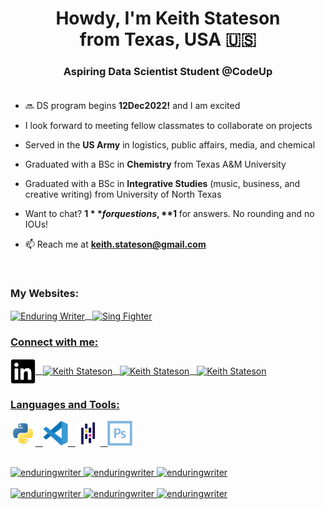<!---
Hi everyone. This is my README.md file for GitHub
-->

<html>
<head>
    <h1 align="center">
    Howdy, I'm Keith Stateson <br> from Texas, USA 🇺🇸
    </h1>
</head>

<head>
    <h3 align="center">
    Aspiring Data Scientist Student @CodeUp
    <br><br>
    </h3>
</head>

<!--- Snapshot of Events -->
- 🔜 DS program begins **12Dec2022!** and I am excited

- I look forward to meeting fellow classmates to collaborate on projects

- Served in the **US Army** in logistics, public affairs, media, and chemical

- Graduated with a BSc in **Chemistry** from Texas A&M University

- Graduated with a BSc in **Integrative Studies** (music, business, and creative writing) from University of North Texas

- Want to chat? **$1** for questions, **$1** for answers. No rounding and no IOUs!

- 📫 Reach me at **keith.stateson@gmail.com**


<br>
<!--- My websites that I have designed and managed -->
<head>
    <h3 align="left">
    My Websites:
    </h3>
</head>

<body>
    <p align="left">
    <a href="https://www.enduringwriter.com" target="blank">
    <img align="center" src="https://static.wixstatic.com/media/076b99_b08fce0a88f04c25b48afa89f780cecd~mv2.png" alt="Enduring Writer" style="object-fit:contain; width:50px; height:50px;"/>
    &nbsp;
    <a href="https://www.singfighter.com" target="blank">
    <img align="center" src="https://static.wixstatic.com/media/076b99_b626ee29d9504784a7ae48ec364a4aac~mv2.png" alt="Sing Fighter" style="object-fit:scale-contain; width:40px; height:40px;"/>
    <p>
</body>


<!--- Social networks that I use or plan on using -->
<head>
    <h3 align="left">
    Connect with me:</h3>
</head>

<body>
    <p align="left">
    <a href="https://www.linkedin.com/in/keithstateson" target="blank">
    <img align="center" src="https://raw.githubusercontent.com/devicons/devicon/master/icons/linkedin/linkedin-plain.svg" alt="Keith Stateson" height="40" width="40"/>
    &nbsp;
    <a href="https://youtu.be/rBRtNWWkKtQ" target="blank"><img align="center" src="https://raw.githubusercontent.com/enduringwriter/icons/main/youtube.png" alt="Keith Stateson" height="40" width="40"/>
    &nbsp;
    <a href="https://twitter.com/enduringwriter" target="blank">
    <img align="center" src="https://raw.githubusercontent.com/enduringwriter/icons/main/twitter.png" alt="Keith Stateson" height="40" width="40"/>
    &nbsp;
    <a href="https://stackoverflow.com/users/20429461/enduringwriter" target="blank"><img align="center" src="https://raw.githubusercontent.com/enduringwriter/icons/main/stackoverflow.png" alt="Keith Stateson" height="40" width="40"/>
    </p>
</body>


<!--- Technical skills -->
<head>
    <h3 align="left">Languages and Tools:</h3>
</head>

<body>
    <p align="left">
    <a href="https://github.com/enduringwriter" target="_blank">
    <img src="https://raw.githubusercontent.com/devicons/devicon/master/icons/python/python-original.svg" alt="python" width="40" height="40"/>
    &nbsp;
    <a href="https://github.com/enduringwriter" target="_blank">
    <img src="https://raw.githubusercontent.com/devicons/devicon/master/icons/vscode/vscode-original.svg" alt="flask" width="40" height="40"/>
    &nbsp;
    <a href="https://github.com/enduringwriter" target="_blank">
    <img src="https://raw.githubusercontent.com/devicons/devicon/master/icons/pandas/pandas-original.svg" alt="pandas" width="40" height="40"/>
    &nbsp;
    <a href="https://github.com/enduringwriter" target="_blank">
    <img src="https://raw.githubusercontent.com/devicons/devicon/master/icons/photoshop/photoshop-line.svg" alt="photoshop" width="40" height="40"/>
    </p>
    <br>
</body>


<!--- GitHub stats -->
<body>
    <div>
        <a href="https://github.com/enduringwriter" target="_blank">    
        <img src="https://github-readme-stats.vercel.app/api?username=enduringwriter" alt="enduringwriter"/>
        <a href="https://github.com/enduringwriter" target ="_blank">
        <img src="https://github-readme-streak-stats.herokuapp.com/?user=enduringwriter" alt="enduringwriter"/>
        <a href="https://github.com/enduringwriter" target ="_blank">
        <img src="https://github-readme-stats.vercel.app/api/top-langs?username=enduringwriter&show_icons=true&locale=en&layout=compact&theme=default&langs_count=10" alt="enduringwriter"/>
    </div>
    <br>
</body>


<!--- GitHub repositories -->
<body>
    <div>
        <a href="https://github.com/enduringwriter" target ="_blank">
        <img src="https://github-readme-stats.vercel.app/api/pin/?username=enduringwriter&repo=fun_projects" alt="enduringwriter"/>
        <a href="https://github.com/enduringwriter" target ="_blank">
        <img src="https://github-readme-stats.vercel.app/api/pin/?username=enduringwriter&repo=icons" alt="enduringwriter"/>
        <a href="https://github.com/enduringwriter" target ="_blank">
        <img src="https://github-readme-stats.vercel.app/api/pin/?username=enduringwriter&repo=enduringwriter" alt="enduringwriter"/>
    </div>
</body>
</html>
